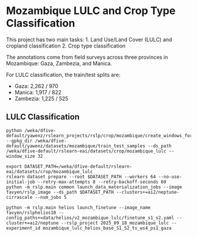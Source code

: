 # Mozambique LULC and Crop Type Classification

This project has two main tasks:
	1.	Land Use/Land Cover (LULC) and cropland classification
	2.	Crop type classification

The annotations come from field surveys across three provinces in Mozambique: Gaza, Zambezia, and Manica.

For LULC classification, the train/test splits are:
- Gaza: 2,262 / 970
- Manica: 1,917 / 822
- Zambezia: 1,225 / 525

## LULC Classification

```
python /weka/dfive-default/yawenz/rslearn_projects/rslp/crop/mozambique/create_windows_for_lulc.py --gpkg_dir /weka/dfive-default/yawenz/datasets/mozambique/train_test_samples --ds_path /weka/dfive-default/rslearn-eai/datasets/crop/mozambique_lulc --window_size 32

export DATASET_PATH=/weka/dfive-default/rslearn-eai/datasets/crop/mozambique_lulc
rslearn dataset prepare --root $DATASET_PATH --workers 64 --no-use-initial-job --retry-max-attempts 8 --retry-backoff-seconds 60
python -m rslp.main common launch_data_materialization_jobs --image favyen/rslp_image --ds_path $DATASET_PATH --clusters+=ai2/neptune-cirrascale --num_jobs 5

python -m rslp.main helios launch_finetune --image_name favyen/rslphelios10 --config_paths+=data/helios/v2_mozambique_lulc/finetune_s1_s2.yaml --cluster+=ai2/neptune --rslp_project 2025_09_18_mozambique_lulc --experiment_id mozambique_lulc_helios_base_S1_S2_ts_ws4_ps1_gaza
```





